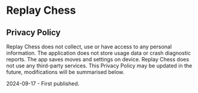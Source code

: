 # Replay Chess 

## Privacy Policy
Replay Chess does not collect, use or have access to any personal information. The application does not store usage data or crash diagnostic reports. The app saves moves and settings on device. Replay Chess does not use any third-party services. This Privacy Policy may be updated in the future, modifications will be summarised below.

2024-09-17 - First published.
